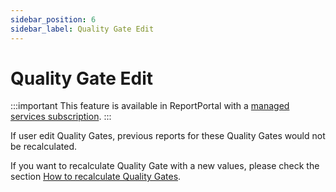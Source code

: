 ```yaml
---
sidebar_position: 6
sidebar_label: Quality Gate Edit
---
```


# Quality Gate Edit

:::important
This feature is available in ReportPortal with a [managed services subscription](https://reportportal.io/pricing/on-premises).
:::

If user edit Quality Gates, previous reports for these Quality Gates would not be recalculated.

If you want to recalculate Quality Gate with a new values, please check the  section [How to recalculate Quality Gates](/quality-gates/AssessmentOfTestResultsUsingQualityGates#how-to-recalculate-quality-gates).
